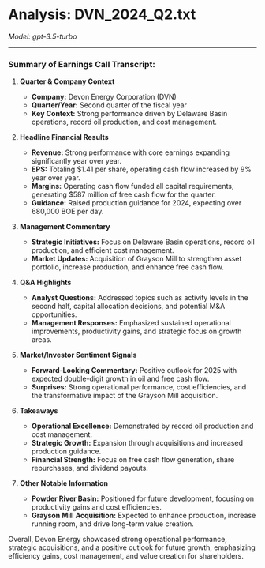 # Analysis: DVN_2024_Q2.txt

*Model: gpt-3.5-turbo*

---

### Summary of Earnings Call Transcript:

1. **Quarter & Company Context**
   - **Company:** Devon Energy Corporation (DVN)
   - **Quarter/Year:** Second quarter of the fiscal year
   - **Key Context:** Strong performance driven by Delaware Basin operations, record oil production, and cost management.

2. **Headline Financial Results**
   - **Revenue:** Strong performance with core earnings expanding significantly year over year.
   - **EPS:** Totaling $1.41 per share, operating cash flow increased by 9% year over year.
   - **Margins:** Operating cash flow funded all capital requirements, generating $587 million of free cash flow for the quarter.
   - **Guidance:** Raised production guidance for 2024, expecting over 680,000 BOE per day.

3. **Management Commentary**
   - **Strategic Initiatives:** Focus on Delaware Basin operations, record oil production, and efficient cost management.
   - **Market Updates:** Acquisition of Grayson Mill to strengthen asset portfolio, increase production, and enhance free cash flow.

4. **Q&A Highlights**
   - **Analyst Questions:** Addressed topics such as activity levels in the second half, capital allocation decisions, and potential M&A opportunities.
   - **Management Responses:** Emphasized sustained operational improvements, productivity gains, and strategic focus on growth areas.

5. **Market/Investor Sentiment Signals**
   - **Forward-Looking Commentary:** Positive outlook for 2025 with expected double-digit growth in oil and free cash flow.
   - **Surprises:** Strong operational performance, cost efficiencies, and the transformative impact of the Grayson Mill acquisition.

6. **Takeaways**
   - **Operational Excellence:** Demonstrated by record oil production and cost management.
   - **Strategic Growth:** Expansion through acquisitions and increased production guidance.
   - **Financial Strength:** Focus on free cash flow generation, share repurchases, and dividend payouts.

7. **Other Notable Information**
   - **Powder River Basin:** Positioned for future development, focusing on productivity gains and cost efficiencies.
   - **Grayson Mill Acquisition:** Expected to enhance production, increase running room, and drive long-term value creation.

Overall, Devon Energy showcased strong operational performance, strategic acquisitions, and a positive outlook for future growth, emphasizing efficiency gains, cost management, and value creation for shareholders.
